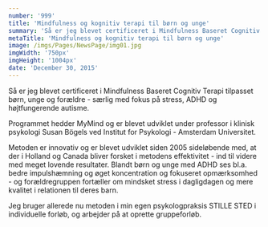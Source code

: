 ```yaml
---
number: '999'
title: 'Mindfulness og kognitiv terapi til børn og unge'
summary: 'Så er jeg blevet certificeret i Mindfulness Baseret Cognitiv Terapi tilpasset børn, unge og forældre - særlig med fokus på stress, ADHD og højtfungerende autisme.'
metaTitle: 'Mindfulness og kognitiv terapi til børn og unge'
image: /imgs/Pages/NewsPage/img01.jpg
imgWidth: '750px'
imgHeight: '1004px'
date: 'December 30, 2015'
---
```

Så er jeg blevet certificeret i Mindfulness Baseret Cognitiv Terapi tilpasset børn, unge og forældre - særlig med fokus på stress, ADHD og højtfungerende autisme.

Programmet hedder MyMind og er blevet udviklet under professor i klinisk psykologi Susan Bögels ved Institut for Psykologi - Amsterdam Universitet.

Metoden er innovativ og er blevet udviklet siden 2005 sideløbende med, at der i Holland og Canada bliver forsket i metodens effektivitet - ind til videre med meget lovende resultater. Blandt børn og unge med ADHD ses bl.a. bedre impulshæmning og øget koncentration og fokuseret opmærksomhed - og forældregruppen fortæller om mindsket stress i dagligdagen og mere kvalitet i relationen til deres barn.

Jeg bruger allerede nu metoden i min egen psykologpraksis STILLE STED i individuelle forløb, og arbejder på at oprette gruppeforløb.